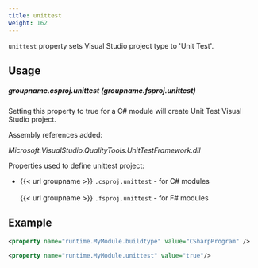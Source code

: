 ```yaml
---
title: unittest
weight: 162
---
```


 `unittest` property sets Visual Studio project type to &#39;Unit Test&#39;.

## Usage ##

##### groupname.csproj.unittest  (groupname.fsproj.unittest) #####


Setting this property to true for a C# module will create Unit Test Visual Studio project.

Assembly references added:

   *Microsoft.VisualStudio.QualityTools.UnitTestFramework.dll*

Properties used to define unittest project:

 - {{< url groupname >}} `.csproj.unittest` - for C# modules<br><br>{{< url groupname >}} `.fsproj.unittest` - for F# modules

## Example ##


```xml
<property name="runtime.MyModule.buildtype" value="CSharpProgram" />

<property name="runtime.MyModule.unittest" value="true"/>
```
